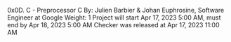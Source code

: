0x0D. C - Preprocessor
C
 By: Julien Barbier & Johan Euphrosine, Software Engineer at Google
 Weight: 1
 Project will start Apr 17, 2023 5:00 AM, must end by Apr 18, 2023 5:00 AM
 Checker was released at Apr 17, 2023 11:00 AM

